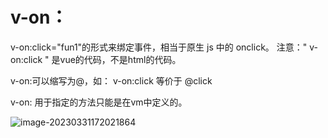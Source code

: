 # v-on：

v-on:click="fun1"的形式来绑定事件，相当于原生 js 中的 onclick。   注意：" v-on:click " 是vue的代码，不是html的代码。

v-on:可以缩写为@，如： v-on:click 等价于  @click

v-on: 用于指定的方法只能是在vm中定义的。

![image-20230331172021864](C:\Users\patrick\AppData\Roaming\Typora\typora-user-images\image-20230331172021864.png)
